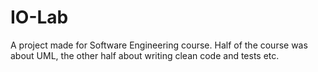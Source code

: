 # IO-Lab
A project made for Software Engineering course. Half of the course was about UML, the other half about writing clean code and tests etc. 
